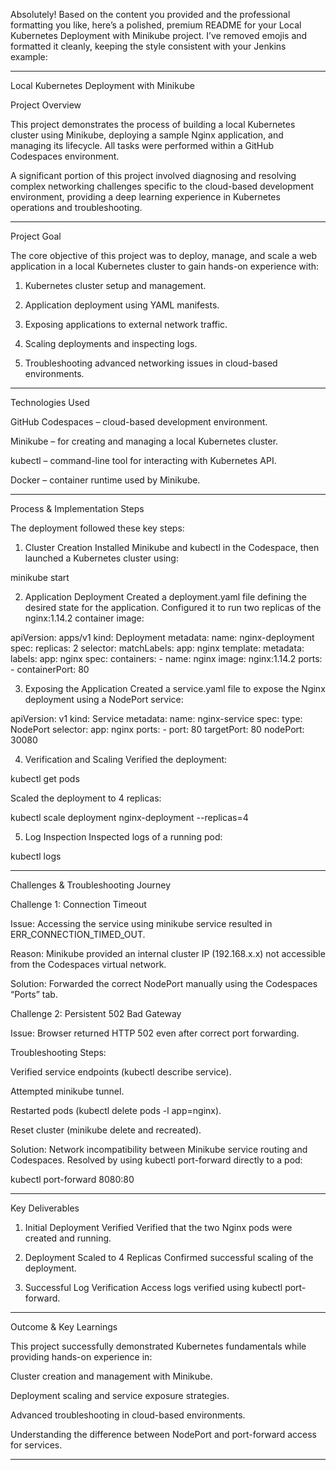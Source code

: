 Absolutely! Based on the content you provided and the professional formatting you like, here’s a polished, premium README for your Local Kubernetes Deployment with Minikube project. I’ve removed emojis and formatted it cleanly, keeping the style consistent with your Jenkins example:


---

Local Kubernetes Deployment with Minikube

Project Overview

This project demonstrates the process of building a local Kubernetes cluster using Minikube, deploying a sample Nginx application, and managing its lifecycle. All tasks were performed within a GitHub Codespaces environment.

A significant portion of this project involved diagnosing and resolving complex networking challenges specific to the cloud-based development environment, providing a deep learning experience in Kubernetes operations and troubleshooting.


---

Project Goal

The core objective of this project was to deploy, manage, and scale a web application in a local Kubernetes cluster to gain hands-on experience with:

1. Kubernetes cluster setup and management.


2. Application deployment using YAML manifests.


3. Exposing applications to external network traffic.


4. Scaling deployments and inspecting logs.


5. Troubleshooting advanced networking issues in cloud-based environments.




---

Technologies Used

GitHub Codespaces – cloud-based development environment.

Minikube – for creating and managing a local Kubernetes cluster.

kubectl – command-line tool for interacting with Kubernetes API.

Docker – container runtime used by Minikube.



---

Process & Implementation Steps

The deployment followed these key steps:

1. Cluster Creation
Installed Minikube and kubectl in the Codespace, then launched a Kubernetes cluster using:

minikube start


2. Application Deployment
Created a deployment.yaml file defining the desired state for the application. Configured it to run two replicas of the nginx:1.14.2 container image:

apiVersion: apps/v1
kind: Deployment
metadata:
  name: nginx-deployment
spec:
  replicas: 2
  selector:
    matchLabels:
      app: nginx
  template:
    metadata:
      labels:
        app: nginx
    spec:
      containers:
      - name: nginx
        image: nginx:1.14.2
        ports:
        - containerPort: 80


3. Exposing the Application
Created a service.yaml file to expose the Nginx deployment using a NodePort service:

apiVersion: v1
kind: Service
metadata:
  name: nginx-service
spec:
  type: NodePort
  selector:
    app: nginx
  ports:
    - port: 80
      targetPort: 80
      nodePort: 30080


4. Verification and Scaling
Verified the deployment:

kubectl get pods

Scaled the deployment to 4 replicas:

kubectl scale deployment nginx-deployment --replicas=4


5. Log Inspection
Inspected logs of a running pod:

kubectl logs <pod-name>




---

Challenges & Troubleshooting Journey

Challenge 1: Connection Timeout

Issue: Accessing the service using minikube service resulted in ERR_CONNECTION_TIMED_OUT.

Reason: Minikube provided an internal cluster IP (192.168.x.x) not accessible from the Codespaces virtual network.

Solution: Forwarded the correct NodePort manually using the Codespaces “Ports” tab.


Challenge 2: Persistent 502 Bad Gateway

Issue: Browser returned HTTP 502 even after correct port forwarding.

Troubleshooting Steps:

Verified service endpoints (kubectl describe service).

Attempted minikube tunnel.

Restarted pods (kubectl delete pods -l app=nginx).

Reset cluster (minikube delete and recreated).


Solution: Network incompatibility between Minikube service routing and Codespaces. Resolved by using kubectl port-forward directly to a pod:

kubectl port-forward <pod-name> 8080:80



---

Key Deliverables

1. Initial Deployment Verified
Verified that the two Nginx pods were created and running.


2. Deployment Scaled to 4 Replicas
Confirmed successful scaling of the deployment.


3. Successful Log Verification
Access logs verified using kubectl port-forward.




---

Outcome & Key Learnings

This project successfully demonstrated Kubernetes fundamentals while providing hands-on experience in:

Cluster creation and management with Minikube.

Deployment scaling and service exposure strategies.

Advanced troubleshooting in cloud-based environments.

Understanding the difference between NodePort and port-forward access for services.



---
